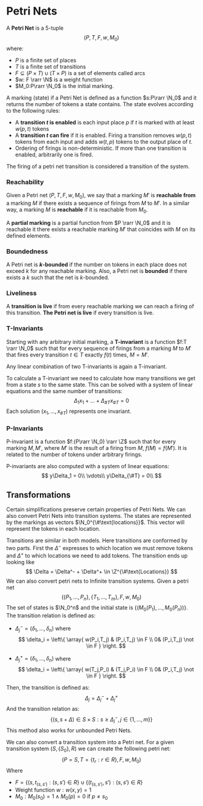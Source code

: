 #  Petri Nets

A **Petri Net** is a 5-tuple
$$
(P,T,F,w,M_0)
$$
where:

- $P$ is a finite set of places
- $T$ is a finite set of transitions
- $F \subseteq (P\times T) \cup (T \times P)$ is a set of elements called arcs
- $w: F \rarr \N$ is a weight function
- $M_0:P\rarr \N_0$ is the initial marking.

A marking (state) if a Petri Net is defined as a function $s:P\rarr \N_0$ and it returns the number of tokens a state contains. The state evolves according to the following rules:

- A **transition $t$ is enabled** is each input place $p$ if $t$ is marked with at least $w(p,t)$ tokens
- A **transition $t$ can fire** if it is enabled. Firing a transition removes $w(p,t)$ tokens from each input and adds $w(t,p)$ tokens to the output place of $t$.
- Ordering of firings is non-deterministic. If more than one transition is enabled, arbitrarily one is fired.

The firing of a petri net transition is considered a transition of the system.

### Reachability

Given a Petri net $(P,T,F,w,M_0)$, we say that a marking $M'$ is **reachable from** a marking $M$ if there exists a sequence of firings from $M$ to $M'$. In a similar way, a marking $M$ is **reachable** if it is reachable from $M_0$. 

A **partial marking**  is a partial function from $P \rarr \N_0$ and it is reachable it there exists a reachable marking $M'$ that coincides with $M$ on its defined elements.

### Boundedness

A Petri net is **$k$-bounded** if the number on tokens in each place does not exceed $k$ for any reachable marking. Also, a Petri net is **bounded** if there exists a $k$ such that the net is $k$-bounded.

### Liveliness

A **transition is live** if from every reachable marking we can reach a firing of this transition. **The Petri net is live** if every transition is live.

### T-Invariants

Starting with any arbitrary initial marking, a **T-invariant** is a function $f:T \rarr \N_0$ such that for every sequence of firings from a marking $M$ to $M'$ that fires every transition $t\in T$ exactly $f(t)$ times, $M = M'$.

Any linear combination of two T-invariants is again a T-invariant.

To calculate a T-invariant we need to calculate how many transitions we get from a state $s$ to the same state. This can be solved with a system of linear equations and the same number of transitions:
$$
\Delta_1 x_1 + \dots+\Delta_{\#T}x_{\#T} = 0
$$
Each solution $(x_1,\dots,x_{\#T})$ represents one invariant. 

### P-Invariants

P-invariant is a function $f:(P\rarr \N_0) \rarr \Z$ such that for every marking $M, M'$, where $M'$ is the result of a firing from $M$, $f(M) = f(M')$. It is related to the number of tokens under arbitrary firings.

P-invariants are also computed with a system of linear equations:
$$
y\Delta_1 = 0\\
\vdots\\
y\Delta_{\#T} = 0\\
$$


## Transformations

Certain simplifications preserve certain properties of Petri Nets. We can also convert Petri Nets into transition systems. The states are represented by the markings as vectors $\N_0^{\#\text{locations}}$. This vector will represent the tokens in each location. 

Transitions are similar in both models. Here transitions are conformed by two parts. First the $\Delta^-$ expresses to which location we must remove tokens and $\Delta^+$ to which locations we need to add tokens. The transition ends up looking like 
$$
\Delta = \Delta^- + \Delta^+ \in \Z^{\#\text{Locations}}
$$
We can also convert petri nets to Infinite transition systems. Given a petri net 
$$
(\{P_1,\dots,P_n\},\{T_1,\dots,T_m\},F,w,M_0)
$$
The set of states is $\N_0^n$ and the initial state is $\{(M_0(P_1),\dots,M_0(P_n))\}$. The transition relation is defined as:

- $\Delta_j^- = (\delta_1,\dots,\delta_n)$ where
  $$
  \delta_i = \left\{
  \array{
  w(P_i,T_j) & (P_i,T_j) \in F \\
  0& (P_i,T_j) \not \in F
  }
  \right.
  $$

- $\Delta_j^+ = (\delta_1,\dots,\delta_n)$ where
  $$
  \delta_i = \left\{
  \array{
  w(T_j,P_i) & (T_j,P_i) \in F \\
  0& (P_i,T_j) \not \in F
  }
  \right.
  $$

Then, the transition is defined as:
$$
\Delta_j = \Delta_j^- + \Delta_j^+
$$
And the transition relation as:
$$
\{(s,s+\Delta) \in S \times S : s\ge \Delta_j^-, j \in \{1,\dots,m\}\}
$$
This method also works for unbounded Petri Nets.

We can also convert a transition system into a Petri net. For a given transition system $(S,\{S_0\},R)$ we can create the following petri net:
$$
(P=S,T=\{t_r:r\in R\},F,w,M_0)
$$
Where

- $F = \{(s,t_{(s,s')}:(s,s')\in R\} \cup \{(t_{(s,s')},s'):(s,s')\in R\}$
- Weight function $w:w(x,y) = 1$
- $M_0: M_0(s_0) = 1 \land M_0(p) = 0$ if $p \neq s_0$

